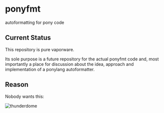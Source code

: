 # ponyfmt
autoformatting for pony code

## Current Status

This repository is pure vaporware.

Its sole purpose is a future repository for the actual ponyfmt code
and, most importantly a place for discussion about the idea, approach and implementation 
of a ponylang autoformatter.

## Reason

Nobody wants this:

![thunderdome](https://media.giphy.com/media/J4Jn2VDdsKsUg/giphy.gif)
